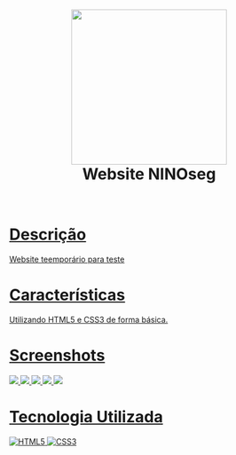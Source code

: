 <div align="center">
      <h1> <img src="https://i.imgur.com/6QUUlqp.png" width="280px"><br/>Website NINOseg</h1>
     </div>
<p align="center"> <a href="www.ninoseg.com.br" target="_blank"><img alt="" src="https://img.shields.io/badge/Website-EA4C89?style=normal&logo=dribbble&logoColor=white" style="vertical-align:center" /></a> <a href="ninoseg" target="_blank"><img alt="" src="https://img.shields.io/badge/Instagram-E4405F?style=normal&logo=instagram&logoColor=white" style="vertical-align:center" /></a> <a href="}" target="_blank"> </p>

# Descrição
Website teemporário para teste

# Características
Utilizando HTML5 e CSS3 de forma básica.
# Screenshots
 <img src="https://i.imgur.com/PXs0Xar.png"> <img src="https://i.imgur.com/CnTddg7.png"> <img src="https://i.imgur.com/bj533Be.png"> <img src="https://i.imgur.com/cWB75qb.png"> <img src="https://i.imgur.com/KWf5Ud5.png">
# Tecnologia Utilizada
 ![HTML5](https://img.shields.io/badge/html5-%23E34F26.svg?style=for-the-badge&logo=html5&logoColor=white) ![CSS3](https://img.shields.io/badge/css3-%231572B6.svg?style=for-the-badge&logo=css3&logoColor=white)
      

<!-- </> with 💛 by readMD (https://readmd.itsvg.in) -->
    